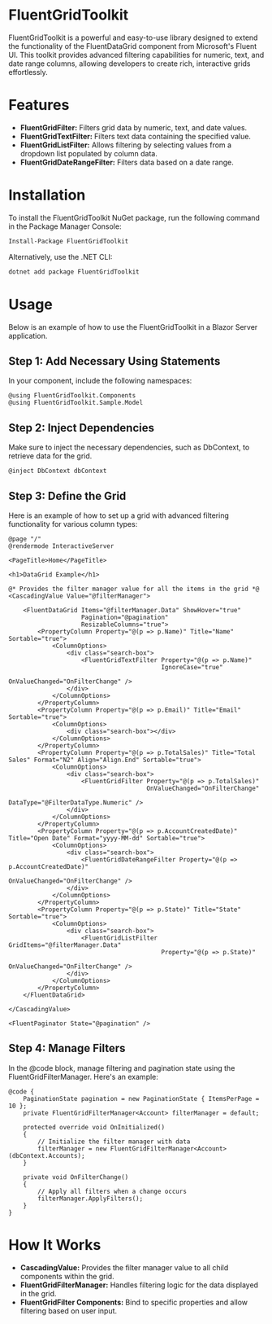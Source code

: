 # FluentGridToolkit

FluentGridToolkit is a powerful and easy-to-use library designed to extend the functionality of the FluentDataGrid component from Microsoft's Fluent UI. This toolkit provides advanced filtering capabilities for numeric, text, and date range columns, allowing developers to create rich, interactive grids effortlessly.

# Features
- **FluentGridFilter:** Filters grid data by numeric, text, and date values.
- **FluentGridTextFilter:** Filters text data containing the specified value.
- **FluentGridListFilter:** Allows filtering by selecting values from a dropdown list populated by column data.
- **FluentGridDateRangeFilter:** Filters data based on a date range.

# Installation
To install the FluentGridToolkit NuGet package, run the following command in the Package Manager Console:

```bash
Install-Package FluentGridToolkit
```
Alternatively, use the .NET CLI:

```bash
dotnet add package FluentGridToolkit
```

# Usage
Below is an example of how to use the FluentGridToolkit in a Blazor Server application.

## Step 1: Add Necessary Using Statements
In your component, include the following namespaces:

```razor
@using FluentGridToolkit.Components
@using FluentGridToolkit.Sample.Model
```
## Step 2: Inject Dependencies
Make sure to inject the necessary dependencies, such as DbContext, to retrieve data for the grid.

```razor
@inject DbContext dbContext
```
## Step 3: Define the Grid
Here is an example of how to set up a grid with advanced filtering functionality for various column types:

```razor
@page "/"
@rendermode InteractiveServer

<PageTitle>Home</PageTitle>

<h1>DataGrid Example</h1>

@* Provides the filter manager value for all the items in the grid *@
<CascadingValue Value="@filterManager">

    <FluentDataGrid Items="@filterManager.Data" ShowHover="true"
                    Pagination="@pagination"
                    ResizableColumns="true">
        <PropertyColumn Property="@(p => p.Name)" Title="Name" Sortable="true">
            <ColumnOptions>
                <div class="search-box">
                    <FluentGridTextFilter Property="@(p => p.Name)"
                                          IgnoreCase="true"
                                          OnValueChanged="OnFilterChange" />
                </div>
            </ColumnOptions>
        </PropertyColumn>
        <PropertyColumn Property="@(p => p.Email)" Title="Email" Sortable="true">
            <ColumnOptions>
                <div class="search-box"></div>
            </ColumnOptions>
        </PropertyColumn>
        <PropertyColumn Property="@(p => p.TotalSales)" Title="Total Sales" Format="N2" Align="Align.End" Sortable="true">
            <ColumnOptions>
                <div class="search-box">
                    <FluentGridFilter Property="@(p => p.TotalSales)"
                                      OnValueChanged="OnFilterChange"
                                      DataType="@FilterDataType.Numeric" />
                </div>
            </ColumnOptions>
        </PropertyColumn>
        <PropertyColumn Property="@(p => p.AccountCreatedDate)" Title="Open Date" Format="yyyy-MM-dd" Sortable="true">
            <ColumnOptions>
                <div class="search-box">
                    <FluentGridDateRangeFilter Property="@(p => p.AccountCreatedDate)"
                                               OnValueChanged="OnFilterChange" />
                </div>
            </ColumnOptions>
        </PropertyColumn>
        <PropertyColumn Property="@(p => p.State)" Title="State" Sortable="true">
            <ColumnOptions>
                <div class="search-box">
                    <FluentGridListFilter GridItems="@filterManager.Data"
                                          Property="@(p => p.State)"
                                          OnValueChanged="OnFilterChange" />
                </div>
            </ColumnOptions>
        </PropertyColumn>
    </FluentDataGrid>

</CascadingValue>

<FluentPaginator State="@pagination" />
```
## Step 4: Manage Filters
In the @code block, manage filtering and pagination state using the FluentGridFilterManager. Here's an example:

```razor
@code {
    PaginationState pagination = new PaginationState { ItemsPerPage = 10 };
    private FluentGridFilterManager<Account> filterManager = default;

    protected override void OnInitialized()
    {
        // Initialize the filter manager with data
        filterManager = new FluentGridFilterManager<Account>(dbContext.Accounts);
    }

    private void OnFilterChange()
    {
        // Apply all filters when a change occurs
        filterManager.ApplyFilters();
    }
}
```

# How It Works

- **CascadingValue:** Provides the filter manager value to all child components within the grid.
- **FluentGridFilterManager:** Handles filtering logic for the data displayed in the grid.
- **FluentGridFilter Components:** Bind to specific properties and allow filtering based on user input.
